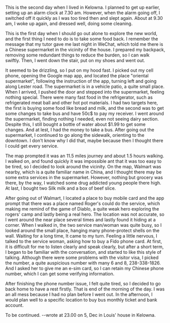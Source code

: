 This is the second day when I lived in Kelowna. I planned to get up earlier, setting up an alarm clock at 7.30 am. However, when the alarm going off, I switched off it quickly as I was too tired then and slept again. About at 9.30 am, I woke up again, and dressed well, doing some cleaning.

This is the first day when I should go out alone to explore the new world, and the first thing I need to do is to take some food back. I remember the message that my tutor gave me last night in WeChat, which told me there is a Chinese supermarket in the vicinity of the house. I prepared my backpack, removing some redundant things to reduce the burden, so I can walk swiftly. Then, I went down the stair, put on my shoes and went out.

It seemed to be drizzling, so I put on my hood fast. I picked out my cell phone, opening the Google map app, and located the place "oriental supermarket", following the instruction of the app, turning left and going along Lester road. The supermarket is in a vehicle patio, a quite small place. When I arrived, I pushed the door and stepped into the supermarket, feeling nothing special. There were many fast food in the refrigerator, such as refrigerated meat ball and other hot pot materials. I had two targets here, the first is buying some food like bread and milk, and the second was to get some changes to take bus and have 50c$ to pay my receiver. I went around the supermarket, finding nothing I needed, even not seeing dairy section. Despite this, I still bought a bottle of water about $1.99 to get some changes. And at lest, I had the money to take a bus. After going out the supermarket, I continued to go along the sidewalk, orienting to the downtown. I don't know why I did that, maybe because then I thought there I could get every service.

The map prompted it was an 11.5 miles journey and about 1.5 hours walking. I walked on, and found quickly it was impossible ant that it was too easy to be tired, so I decided to look around the vicinity. On the map, Walmart was nearby, which is a quite familiar name in China, and I thought there may be some extra services in the supermarket. However, nothing but grocery was there, by the way, I watched some drug addicted young people there high. At last, I bought two Silk milk and a box of beef slice.

After going out of Walmart, I located a place to buy mobile card and the app prompt that there was a place named Roger's could do the service, which making me remind of the game of Diablo, a quite weak hero exploring the rogers' camp and lastly being a real hero. The location was not accurate, so I went around the near place several times and lastly found it hiding at a corner. When I walked in, the two service man/woman was quite busy, so I looked around the small place, hanging many phone-protect shells on the wall. Waiting for a long time, It came to my turn. Feeling a little nervous, I talked to the service woman, asking how to buy a Fido phone card. At first, it is difficult for me to listen clearly and speak clearly, but after a short term, I began to be familiar with the conversation, and started to like this style of talking. Although there were some problems with the visitor visa, I picked the number, a quite auspicious number with many 6 and 8, 238-338-1826. And I asked her to give me an e-sim card, so I can retain my Chinese phone number, which I can get some verifying information.

After finishing the phone number issue, I felt quite tired, so I decided to go back home to have a rest firstly. That is end of the morning of the day. I was an all mess because I had no plan before I went out. In the afternoon, I would plan well to a specific location to buy bus monthly ticket and bank account.

To be continued. --wrote at 23.00 on 5, Dec in Louis' house in Kelowna.
